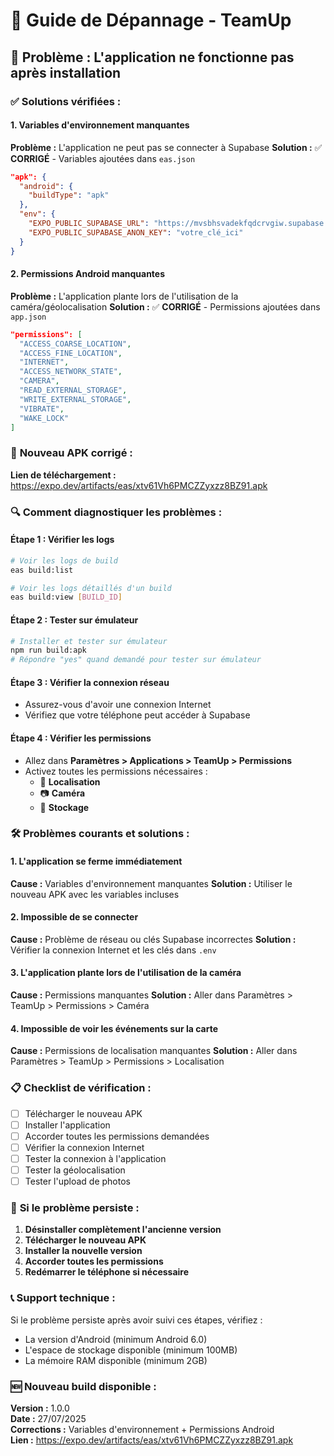 # 🔧 Guide de Dépannage - TeamUp

## 🚨 **Problème : L'application ne fonctionne pas après installation**

### ✅ **Solutions vérifiées :**

#### 1. **Variables d'environnement manquantes**
**Problème :** L'application ne peut pas se connecter à Supabase
**Solution :** ✅ **CORRIGÉ** - Variables ajoutées dans `eas.json`

```json
"apk": {
  "android": {
    "buildType": "apk"
  },
  "env": {
    "EXPO_PUBLIC_SUPABASE_URL": "https://mvsbhsvadekfqdcrvgiw.supabase.co",
    "EXPO_PUBLIC_SUPABASE_ANON_KEY": "votre_clé_ici"
  }
}
```

#### 2. **Permissions Android manquantes**
**Problème :** L'application plante lors de l'utilisation de la caméra/géolocalisation
**Solution :** ✅ **CORRIGÉ** - Permissions ajoutées dans `app.json`

```json
"permissions": [
  "ACCESS_COARSE_LOCATION",
  "ACCESS_FINE_LOCATION", 
  "INTERNET",
  "ACCESS_NETWORK_STATE",
  "CAMERA",
  "READ_EXTERNAL_STORAGE",
  "WRITE_EXTERNAL_STORAGE",
  "VIBRATE",
  "WAKE_LOCK"
]
```

### 📱 **Nouveau APK corrigé :**
**Lien de téléchargement :** https://expo.dev/artifacts/eas/xtv61Vh6PMCZZyxzz8BZ91.apk

### 🔍 **Comment diagnostiquer les problèmes :**

#### **Étape 1 : Vérifier les logs**
```bash
# Voir les logs de build
eas build:list

# Voir les logs détaillés d'un build
eas build:view [BUILD_ID]
```

#### **Étape 2 : Tester sur émulateur**
```bash
# Installer et tester sur émulateur
npm run build:apk
# Répondre "yes" quand demandé pour tester sur émulateur
```

#### **Étape 3 : Vérifier la connexion réseau**
- Assurez-vous d'avoir une connexion Internet
- Vérifiez que votre téléphone peut accéder à Supabase

#### **Étape 4 : Vérifier les permissions**
- Allez dans **Paramètres > Applications > TeamUp > Permissions**
- Activez toutes les permissions nécessaires :
  - 📍 **Localisation**
  - 📷 **Caméra**
  - 💾 **Stockage**

### 🛠️ **Problèmes courants et solutions :**

#### **1. L'application se ferme immédiatement**
**Cause :** Variables d'environnement manquantes
**Solution :** Utiliser le nouveau APK avec les variables incluses

#### **2. Impossible de se connecter**
**Cause :** Problème de réseau ou clés Supabase incorrectes
**Solution :** Vérifier la connexion Internet et les clés dans `.env`

#### **3. L'application plante lors de l'utilisation de la caméra**
**Cause :** Permissions manquantes
**Solution :** Aller dans Paramètres > TeamUp > Permissions > Caméra

#### **4. Impossible de voir les événements sur la carte**
**Cause :** Permissions de localisation manquantes
**Solution :** Aller dans Paramètres > TeamUp > Permissions > Localisation

### 📋 **Checklist de vérification :**

- [ ] Télécharger le nouveau APK
- [ ] Installer l'application
- [ ] Accorder toutes les permissions demandées
- [ ] Vérifier la connexion Internet
- [ ] Tester la connexion à l'application
- [ ] Tester la géolocalisation
- [ ] Tester l'upload de photos

### 🔄 **Si le problème persiste :**

1. **Désinstaller complètement l'ancienne version**
2. **Télécharger le nouveau APK**
3. **Installer la nouvelle version**
4. **Accorder toutes les permissions**
5. **Redémarrer le téléphone si nécessaire**

### 📞 **Support technique :**

Si le problème persiste après avoir suivi ces étapes, vérifiez :
- La version d'Android (minimum Android 6.0)
- L'espace de stockage disponible (minimum 100MB)
- La mémoire RAM disponible (minimum 2GB)

### 🆕 **Nouveau build disponible :**
**Version :** 1.0.0  
**Date :** 27/07/2025  
**Corrections :** Variables d'environnement + Permissions Android  
**Lien :** https://expo.dev/artifacts/eas/xtv61Vh6PMCZZyxzz8BZ91.apk 